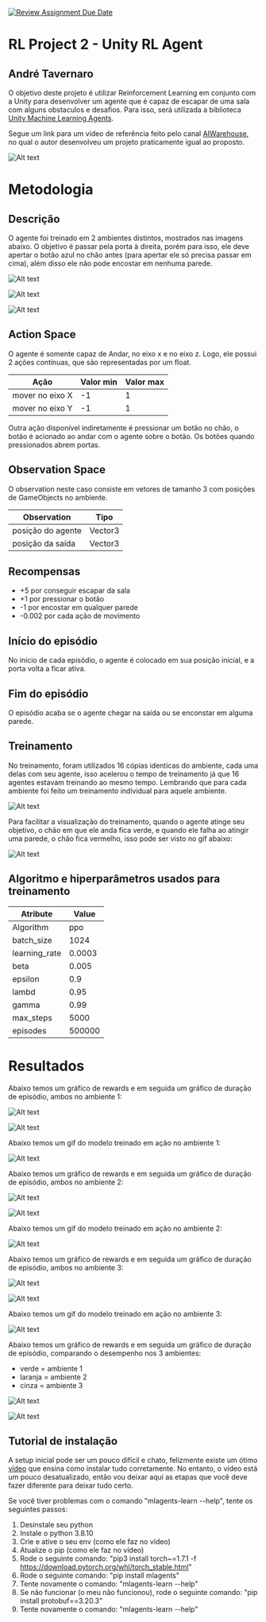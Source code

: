 [![Review Assignment Due Date](https://classroom.github.com/assets/deadline-readme-button-24ddc0f5d75046c5622901739e7c5dd533143b0c8e959d652212380cedb1ea36.svg)](https://classroom.github.com/a/7Wj0oCgF)

# RL Project 2 - Unity RL Agent

## André Tavernaro

O objetivo deste projeto é utilizar Reinforcement Learning em conjunto com a Unity para desenvolver um agente que é capaz de escapar de uma sala com alguns obstaculos e desafios. Para isso, será utilizada a biblioteca [Unity Machine Learning Agents](https://unity.com/products/machine-learning-agents).

Segue um link para um vídeo de referência feito pelo canal [AIWarehouse](https://www.youtube.com/watch?v=v3UBlEJDXR0), no qual o autor desenvolveu um projeto praticamente igual ao proposto. 

![Alt text](Images/example.png?raw=true)

# Metodologia

## Descrição

O agente foi treinado em 2 ambientes distintos, mostrados nas imagens abaixo. O objetivo é passar pela porta à direita, porém para isso, ele deve apertar o botão azul no chão antes (para apertar ele só precisa passar em cima), além disso ele não pode encostar em nenhuma parede.

![Alt text](Images/env.png?raw=true "Ambiente 1")

![Alt text](Images/env2.png?raw=true "Ambiente 2")

![Alt text](Images/env3.png?raw=true "Ambiente 3")

## Action Space

O agente é somente capaz de Andar, no eixo x e no eixo z. Logo, ele possui 2 ações contínuas, que são representadas por um float.

| Ação                       | Valor min       | Valor max      |
| -------------------------- | --------------- | -------------- |
| mover no eixo X            | -1              | 1              |
| mover no eixo Y            | -1              | 1              |

Outra ação disponível indiretamente é pressionar um botão no chão, o botão é acionado ao andar com o agente sobre o botão. Os botões quando pressionados abrem portas. 

## Observation Space

O observation neste caso consiste em vetores de tamanho 3 com posições de GameObjects no ambiente.

| Observation                | Tipo      | 
| -------------------------- | --------- | 
| posição do agente          | Vector3   |
| posição da saída           | Vector3   |

## Recompensas

- +5 por conseguir escapar da sala
- +1 por pressionar o botão
- -1 por encostar em qualquer parede
- -0.002 por cada ação de movimento

## Início do episódio

No início de cada episódio, o agente é colocado em sua posição inicial, e a porta volta a ficar ativa.

## Fim do episódio

O episódio acaba se o agente chegar na saída ou se enconstar em alguma parede.

## Treinamento

No treinamento, foram utilizados 16 cópias identicas do ambiente, cada uma delas com seu agente, isso acelerou o tempo de treinamento já que 16 agentes estavam treinando ao mesmo tempo. Lembrando que para cada ambiente foi feito um treinamento individual para aquele ambiente.

![Alt text](Images/16env.png?raw=true)

Para facilitar a visualização do treinamento, quando o agente atinge seu objetivo, o chão em que ele anda fica verde, e quando ele falha ao atingir uma parede, o chão fica vermelho, isso pode ser visto no gif abaixo:

![Alt text](Images/RL-train.gif?raw=true)


## Algoritmo e hiperparâmetros usados para treinamento

| Atribute                   | Value           |
| -------------------------- | --------------- |
| Algorithm                  | ppo             |
| batch_size                 | 1024            |
| learning_rate              | 0.0003          |
| beta                       | 0.005           |
| epsilon                    | 0.9             |
| lambd                      | 0.95            |
| gamma                      | 0.99            |
| max_steps                  | 5000            |
| episodes                   | 500000          |

# Resultados

Abaixo temos um gráfico de rewards e em seguida um gráfico de duração de episódio, ambos no ambiente 1:

![Alt text](Images/rewards_1.png?raw=true)

![Alt text](Images/duracao_1.png?raw=true)

Abaixo temos um gif do modelo treinado em ação no ambiente 1:

![Alt text](Images/RL-model.gif?raw=true)

Abaixo temos um gráfico de rewards e em seguida um gráfico de duração de episódio, ambos no ambiente 2:

![Alt text](Images/rewards2_1.png?raw=true)

![Alt text](Images/duracao2_1.png?raw=true)

Abaixo temos um gif do modelo treinado em ação no ambiente 2:

![Alt text](Images/RL-model2.gif?raw=true)

Abaixo temos um gráfico de rewards e em seguida um gráfico de duração de episódio, ambos no ambiente 3:

![Alt text](Images/rewards3.png?raw=true)

![Alt text](Images/duracao3.png?raw=true)

Abaixo temos um gif do modelo treinado em ação no ambiente 3:

![Alt text](Images/RL-model3.gif?raw=true)

Abaixo temos um gráfico de rewards e em seguida um gráfico de duração de episódio, comparando o desempenho nos 3 ambientes: 
- verde = ambiente 1
- laranja = ambiente 2
- cinza = ambiente 3

![Alt text](Images/rewards-comp.png?raw=true)

![Alt text](Images/duracao-comp.png?raw=true)

## Tutorial de instalação

A setup inicial pode ser um pouco difícil e chato, felizmente existe um ótimo [vídeo](https://youtu.be/zPFU30tbyKs) que ensina como instalar tudo corretamente. No entanto, o vídeo está um pouco desatualizado, então vou deixar aqui as etapas que você deve fazer diferente para deixar tudo certo.

Se você tiver problemas com o comando "mlagents-learn --help", tente os seguintes passos:

1. Desinstale seu python
2. Instale o python 3.8.10
3. Crie e ative o seu env (como ele faz no vídeo)
4. Atualize o pip (como ele faz no vídeo)
5. Rode o seguinte comando: "pip3 install torch~=1.7.1 -f https://download.pytorch.org/whl/torch_stable.html"
6. Rode o seguinte comando: "pip install mlagents"
7. Tente novamente o comando: "mlagents-learn --help"
8. Se não funcionar (o meu não funcionou), rode o seguinte comando: "pip install protobuf==3.20.3"
9. Tente novamente o comando: "mlagents-learn --help"
